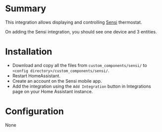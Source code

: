 # Summary

This integration allows displaying and controlling [Sensi](https://sensi.emerson.com/en-us) thermostat.

On adding the Sensi integration, you should see one device and 3 entities.

# Installation

- Download and copy all the files from `custom_components/sensi/` to `<config directory>/custom_components/sensi/`.
- Restart HomeAssistant.
- Create an account on the Sensi mobile app.
- Add the integration using the `Add Integration` button in Integrations page on your Home Assistant instance.

# Configuration

None
